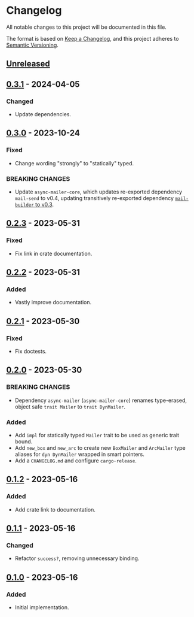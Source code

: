 # Changelog

All notable changes to this project will be documented in this file.

The format is based on [Keep a Changelog](https://keepachangelog.com/en/1.0.0/),
and this project adheres to [Semantic Versioning](https://semver.org/spec/v2.0.0.html).

<!-- next-header -->

## [Unreleased] <!-- release-date -->

## [0.3.1] - 2024-04-05

### Changed

- Update dependencies.

## [0.3.0] - 2023-10-24

### Fixed

- Change wording "strongly" to "statically" typed.

### BREAKING CHANGES

- Update `async-mailer-core`, which updates re-exported dependency `mail-send` to v0.4,
  updating transitively re-exported dependency
  [`mail-builder` to v0.3](https://github.com/stalwartlabs/mail-builder/compare/0.2.5...v0.3.1).

## [0.2.3] - 2023-05-31

### Fixed

- Fix link in crate documentation.

## [0.2.2] - 2023-05-31

### Added

- Vastly improve documentation.

## [0.2.1] - 2023-05-30

### Fixed

- Fix doctests.

## [0.2.0] - 2023-05-30

### BREAKING CHANGES

- Dependency `async-mailer` (`async-mailer-core`) renames type-erased, object safe `trait Mailer` to `trait DynMailer`.

### Added

- Add `impl` for statically typed `Mailer` trait to be used as generic trait bound.
- Add `new_box` and `new_arc` to create new `BoxMailer` and `ArcMailer` type aliases for `dyn DynMailer` wrapped in smart pointers.
- Add a `CHANGELOG.md` and configure `cargo-release`.

## [0.1.2] - 2023-05-16

### Added

- Add crate link to documentation.

## [0.1.1] - 2023-05-16

### Changed

- Refactor `success?`, removing unnecessary binding.

## [0.1.0] - 2023-05-16

### Added

- Initial implementation.

<!-- next-url -->
[Unreleased]: https://github.com/LeoniePhiline/async-mailer/compare/async-mailer-outlook-v0.3.1...HEAD
[0.3.1]: https://github.com/LeoniePhiline/async-mailer/compare/async-mailer-outlook-v0.3.0...async-mailer-outlook-v0.3.1
[0.3.0]: https://github.com/LeoniePhiline/async-mailer/compare/async-mailer-outlook-v0.2.3...async-mailer-outlook-v0.3.0
[0.2.3]: https://github.com/LeoniePhiline/async-mailer/compare/async-mailer-outlook-v0.2.2...async-mailer-outlook-v0.2.3
[0.2.2]: https://github.com/LeoniePhiline/async-mailer/compare/async-mailer-outlook-v0.2.1...async-mailer-outlook-v0.2.2
[0.2.1]: https://github.com/LeoniePhiline/async-mailer/compare/async-mailer-outlook-v0.2.0...async-mailer-outlook-v0.2.1
[0.2.0]: https://github.com/LeoniePhiline/async-mailer/compare/async-mailer-outlook-v0.1.2...async-mailer-outlook-v0.2.0
[0.1.2]: https://github.com/LeoniePhiline/async-mailer/compare/async-mailer-outlook-v0.1.1...async-mailer-outlook-v0.1.2
[0.1.1]: https://github.com/LeoniePhiline/async-mailer/compare/async-mailer-outlook-v0.1.0...async-mailer-outlook-v0.1.1
[0.1.0]: https://github.com/LeoniePhiline/async-mailer/releases/tag/async-mailer-outlook-v0.1.0
